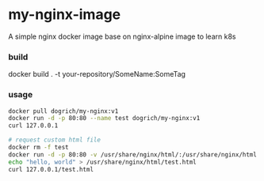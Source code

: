 # my-nginx-image
A simple nginx docker image base on nginx-alpine image to learn k8s

### build
docker build . -t your-repository/SomeName:SomeTag

### usage

```bash
docker pull dogrich/my-nginx:v1
docker run -d -p 80:80 --name test dogrich/my-nginx:v1
curl 127.0.0.1

# request custom html file
docker rm -f test
docker run -d -p 80:80 -v /usr/share/nginx/html/:/usr/share/nginx/html --name test dogrich/my-nginx:v1
echo "hello, world" > /usr/share/nginx/html/test.html
curl 127.0.0.1/test.html

```


